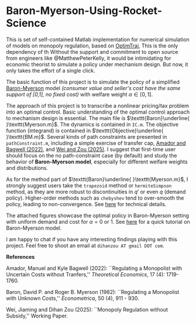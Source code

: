 # Baron-Myerson-Using-Rocket-Science
This is set of self-contained Matlab implementation for numerical simulation of models on monopoly regulation, based on [OptimTraj](https://github.com/MatthewPeterKelly/OptimTraj), This is the only dependency of th
Without the support and commitment to open source from engineers like @MatthewPeterKelly, it would be intimidating for economic theorist to simulate a policy under mechanism design. But now, it only takes the effort of a single click. 

The basic function of this project is to simulate the policy of a simplified [Baron-Myerson](https://www.jstor.org/stable/1912769?seq=1) model *(consumer value and seller's cost have the same support of [0,1], no fixed cost)* with welfare weight $\alpha \in [0,1]$.

The approach of this project is to transcribe a nonlinear pricing/tax problem into an optimal control. Basic understanding of the optimal control approach to mechanism design is essential. The main file is $\texttt{Baron}\underline{ }\texttt{Myerson.m}$. The dynamics is contained in $\texttt{IC.m}$. The objective function (integrand) is contained in $\texttt{Objective}\underline{ }\texttt{BM.m}$. Several kinds of path constraints are presented in $\texttt{pathConstraint.m}$, including a simple exercise of transfer cap, [Amador and Bagwell (2022)](https://econtheory.org/ojs/index.php/te/article/view/20221719), and [Wei and Zou (2025)](https://sites.google.com/view/dihanzou/research). I suggest that first-time user should focus on the no path-constraint case (by default) and study the behavior of **Baron-Myerson model**, especially for different welfare weights and distributions. 

As for the method part of $\texttt{Baron}\underline{ }\texttt{Myerson.m}$, I strongly suggest users take the $\texttt{trapezoid}$ method or $\texttt{hermiteSimpson}$ method, as they are more robust to discontinuities in $q'$ or even $q$ (demand policy). Higher-order methods such as $\texttt{chebyshev}$ tend to over-smooth the policy, leading to non-convergence. See [here](https://epubs.siam.org/doi/10.1137/16M1062569) for technical details.

The attached figures showcase the optimal policy in Baron-Myerson setting with uniform demand and cost for $\alpha = 0$ or $1$. See [here](https://drive.google.com/file/d/110uUldyFOqUwwcxvAnlAUYcNniI8MHJ_/view?usp=sharing) for a quick tutorial on Baron-Myerson model.

I am happy to chat if you have any interesting findings playing with this project. Feel free to shoot an email at $\texttt{dihanzou AT gmail DOT com}$.


**References**

Amador, Manuel and Kyle Bagwell (2022): ``Regulating a Monopolist with Uncertain Costs without Tranfers,'' *Theoretical Economics*, 17 (4): 1719-1760.

Baron, David P. and Roger B. Myerson (1982): ``Regulating a Monopolist with Unknown Costs,'' *Econometrica*, 50 (4), 911 - 930.

Wei, Jiaming and Dihan Zou (2025): ``Monopoly Regulation without Subsidy,'' Working Paper. 
